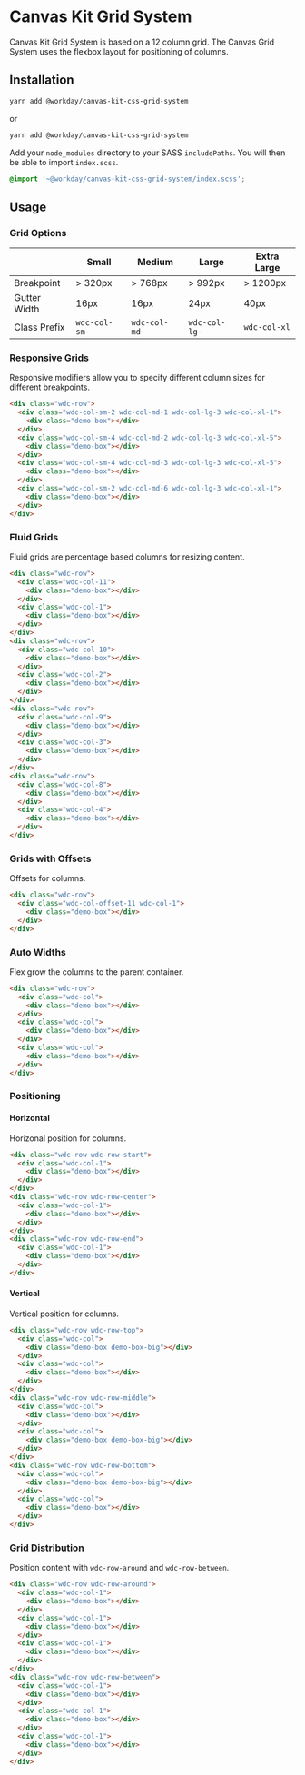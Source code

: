 # Canvas Kit Grid System

Canvas Kit Grid System is based on a 12 column grid. The Canvas Grid System uses the flexbox layout
for positioning of columns.

## Installation

```sh
yarn add @workday/canvas-kit-css-grid-system
```

or

```sh
yarn add @workday/canvas-kit-css-grid-system
```

Add your `node_modules` directory to your SASS `includePaths`. You will then be able to import
`index.scss`.

```scss
@import '~@workday/canvas-kit-css-grid-system/index.scss';
```

## Usage

### Grid Options

|              | Small         | Medium        | Large         | Extra Large  |
| ------------ | ------------- | ------------- | ------------- | ------------ |
| Breakpoint   | > 320px       | > 768px       | > 992px       | > 1200px     |
| Gutter Width | 16px          | 16px          | 24px          | 40px         |
| Class Prefix | `wdc-col-sm-` | `wdc-col-md-` | `wdc-col-lg-` | `wdc-col-xl` |

### Responsive Grids

Responsive modifiers allow you to specify different column sizes for different breakpoints.

```html
<div class="wdc-row">
  <div class="wdc-col-sm-2 wdc-col-md-1 wdc-col-lg-3 wdc-col-xl-1">
    <div class="demo-box"></div>
  </div>
  <div class="wdc-col-sm-4 wdc-col-md-2 wdc-col-lg-3 wdc-col-xl-5">
    <div class="demo-box"></div>
  </div>
  <div class="wdc-col-sm-4 wdc-col-md-3 wdc-col-lg-3 wdc-col-xl-5">
    <div class="demo-box"></div>
  </div>
  <div class="wdc-col-sm-2 wdc-col-md-6 wdc-col-lg-3 wdc-col-xl-1">
    <div class="demo-box"></div>
  </div>
</div>
```

### Fluid Grids

Fluid grids are percentage based columns for resizing content.

```html
<div class="wdc-row">
  <div class="wdc-col-11">
    <div class="demo-box"></div>
  </div>
  <div class="wdc-col-1">
    <div class="demo-box"></div>
  </div>
</div>
<div class="wdc-row">
  <div class="wdc-col-10">
    <div class="demo-box"></div>
  </div>
  <div class="wdc-col-2">
    <div class="demo-box"></div>
  </div>
</div>
<div class="wdc-row">
  <div class="wdc-col-9">
    <div class="demo-box"></div>
  </div>
  <div class="wdc-col-3">
    <div class="demo-box"></div>
  </div>
</div>
<div class="wdc-row">
  <div class="wdc-col-8">
    <div class="demo-box"></div>
  </div>
  <div class="wdc-col-4">
    <div class="demo-box"></div>
  </div>
</div>
```

### Grids with Offsets

Offsets for columns.

```html
<div class="wdc-row">
  <div class="wdc-col-offset-11 wdc-col-1">
    <div class="demo-box"></div>
  </div>
</div>
```

### Auto Widths

Flex grow the columns to the parent container.

```html
<div class="wdc-row">
  <div class="wdc-col">
    <div class="demo-box"></div>
  </div>
  <div class="wdc-col">
    <div class="demo-box"></div>
  </div>
  <div class="wdc-col">
    <div class="demo-box"></div>
  </div>
</div>
```

### Positioning

#### Horizontal

Horizonal position for columns.

```html
<div class="wdc-row wdc-row-start">
  <div class="wdc-col-1">
    <div class="demo-box"></div>
  </div>
</div>
<div class="wdc-row wdc-row-center">
  <div class="wdc-col-1">
    <div class="demo-box"></div>
  </div>
</div>
<div class="wdc-row wdc-row-end">
  <div class="wdc-col-1">
    <div class="demo-box"></div>
  </div>
</div>
```

#### Vertical

Vertical position for columns.

```html
<div class="wdc-row wdc-row-top">
  <div class="wdc-col">
    <div class="demo-box demo-box-big"></div>
  </div>
  <div class="wdc-col">
    <div class="demo-box"></div>
  </div>
</div>
<div class="wdc-row wdc-row-middle">
  <div class="wdc-col">
    <div class="demo-box"></div>
  </div>
  <div class="wdc-col">
    <div class="demo-box demo-box-big"></div>
  </div>
</div>
<div class="wdc-row wdc-row-bottom">
  <div class="wdc-col">
    <div class="demo-box demo-box-big"></div>
  </div>
  <div class="wdc-col">
    <div class="demo-box"></div>
  </div>
</div>
```

### Grid Distribution

Position content with `wdc-row-around` and `wdc-row-between`.

```html
<div class="wdc-row wdc-row-around">
  <div class="wdc-col-1">
    <div class="demo-box"></div>
  </div>
  <div class="wdc-col-1">
    <div class="demo-box"></div>
  </div>
  <div class="wdc-col-1">
    <div class="demo-box"></div>
  </div>
</div>
<div class="wdc-row wdc-row-between">
  <div class="wdc-col-1">
    <div class="demo-box"></div>
  </div>
  <div class="wdc-col-1">
    <div class="demo-box"></div>
  </div>
  <div class="wdc-col-1">
    <div class="demo-box"></div>
  </div>
</div>
```
